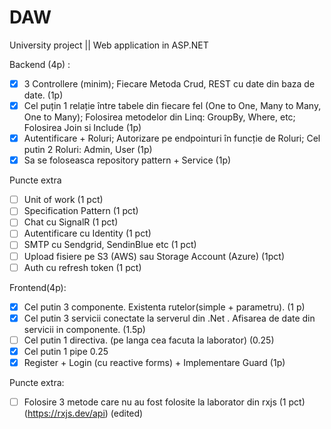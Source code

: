 # DAW
University project || Web application in ASP.NET

Backend (4p) :
 - [x] 3 Controllere (minim); Fiecare Metoda Crud, REST cu date din baza de date. (1p)
 - [x] Cel puțin 1 relație între tabele din fiecare fel (One to One, Many to Many, One to Many); Folosirea metodelor din Linq: GroupBy, Where, etc; Folosirea Join si Include (1p)
 - [x] Autentificare + Roluri; Autorizare pe endpointuri în funcție de Roluri; Cel putin 2 Roluri: Admin, User (1p)
 - [x]  Sa se foloseasca repository pattern + Service (1p)
 
Puncte extra
 - [ ] Unit of work (1 pct)
 - [ ] Specification Pattern (1 pct)
 - [ ] Chat cu SignalR (1 pct)
 - [ ] Autentificare cu Identity (1 pct)
 - [ ] SMTP cu Sendgrid, SendinBlue etc (1 pct)
 - [ ] Upload fisiere pe S3 (AWS) sau Storage Account (Azure) (1pct)
 - [ ] Auth cu refresh token (1 pct)

Frontend(4p):
 - [x] Cel putin 3 componente. Existenta rutelor(simple + parametru). (1 p)
 - [x] Cel putin 3 servicii conectate la serverul din .Net . Afisarea de date din servicii in componente.  (1.5p)
 - [ ] Cel putin 1 directiva. (pe langa cea facuta la laborator) (0.25)
 - [x] Cel putin 1 pipe 0.25
  - [x] Register + Login (cu reactive forms) + Implementare Guard (1p)
  
Puncte extra: 
 - [ ] Folosire 3 metode care nu au fost folosite la laborator din rxjs (1 pct) (https://rxjs.dev/api) (edited)

